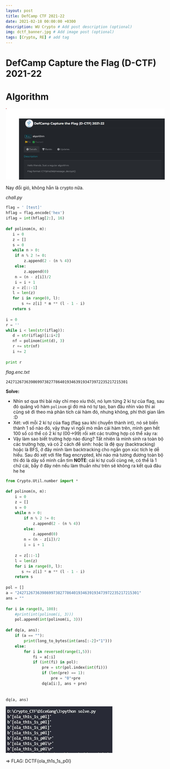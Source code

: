 ```yaml
---
layout: post
title: DefCamp CTF 2021-22
date: 2021-02-18 00:00:00 +0300
description: WU Crypto # Add post description (optional)
img: dctf_banner.jpg # Add image post (optional)
tags: [Crypto, RE] # add tag
---
```


# DefCamp Capture the Flag (D-CTF) 2021-22

# Algorithm

![image.png](/assets/img/DCTF/2.jpg)

Nay đổi gió, không hẳn là crypto nữa.

*chall.py*
```python
flag = ' [test]'
hflag = flag.encode('hex')
iflag = int(hflag[2:], 16)

def polinom(n, m):
   i = 0
   z = []
   s = 0
   while n > 0:
   	if n % 2 != 0:
   		z.append(2 - (n % 4))
   	else:
   		z.append(0)
   	n = (n - z[i])/2
   	i = i + 1
   z = z[::-1]
   l = len(z)
   for i in range(0, l):
       s += z[i] * m ** (l - 1 - i)
   return s

i = 0
r = ''
while i < len(str(iflag)):
   d = str(iflag)[i:i+2]
   nf = polinom(int(d), 3)
   r += str(nf)
   i += 2

print r 
```

*flag.enc.txt*
```
242712673639869973827786401934639193473972235217215301
```


**Solve:**

-   Nhìn sơ qua thì bài này chỉ mẹo xíu thôi, nó lụm từng 2 kí tự của flag, sau đó quăng vô hàm `polinom` gì đó mà nó tự tạo, ban đầu nhìn vào thì ai cũng sẽ đi theo mà phân tích cái hàm đó, nhưng không, phí thời gian lắm :D
-   Xét: với mỗi 2 kí tự của flag (flag sau khi chuyển thành int), nó sẽ biến thành 1 số nào đó, vậy thay vì ngồi mò mẫn cái hàm trên, mình gen hết 100 số có thể có 2 kí tự (00->99) rồi xét các trường hợp có thể xảy ra:
-   Vậy làm sao biết trường hợp nào đúng? Tất nhiên là mình sinh ra toàn bộ các trường hợp, và có 2 cách để sinh: hoặc là đệ quy (backtracking) hoặc là BFS, ở đây mình làm backtracking cho ngắn gọn xúc tích lẹ dễ hiểu. Sau đó xét với file flag encrypted, khi nào mà tương đương toàn bộ thì đó là dãy số mình cần tìm
**NOTE**: cái kí tự cuối cùng nè, có thể là 1 chữ cái, bẫy ở đây nên nếu làm thuần như trên sẽ không ra kết quả đâu he he

```python
from Crypto.Util.number import *

def polinom(n, m):
    i = 0
    z = []
    s = 0
    while n > 0:
        if n % 2 != 0:
            z.append(2 - (n % 4))
        else:
            z.append(0)
        n = (n - z[i])/2
        i = i + 1

    z = z[::-1]
    l = len(z)
    for i in range(0, l):
       s += z[i] * m ** (l - 1 - i)
    return s

pol = []
a = "242712673639869973827786401934639193473972235217215301"
ans = ""

for i in range(0, 100):
    #print(int(polinom(i, 3)))
    pol.append(int(polinom(i, 3)))

def dq(a, ans):
    if (a == ""):
        print(long_to_bytes(int(ans[:-2]+"1")))
    else:
        for i in reversed(range(1,5)):
            fi = a[:i]
            if (int(fi) in pol):
                pre = str(pol.index(int(fi)))
                if (len(pre) == 1):
                    pre = "0"+pre
                dq(a[i:], ans + pre)


dq(a, ans)
```

![image.png](/assets/img/DCTF/3.jpg)

=\> FLAG: DCTF{ola_th1s_1s_p0l}

